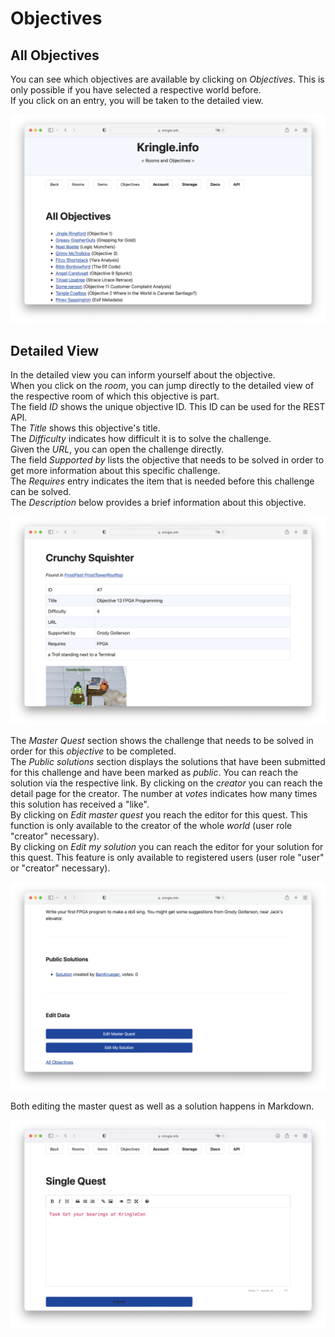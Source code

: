 # Objectives

## All Objectives

You can see which objectives are available by clicking on *Objectives*. This is only possible if you have selected a respective world before.   
If you click on an entry, you will be taken to the detailed view.  

![All Objectives](./img/objectives_all.png)

## Detailed View

In the detailed view you can inform yourself about the objective.  
When you click on the *room*, you can jump directly to the detailed view of the respective room of which this objective is part.  
The field *ID* shows the unique objective ID. This ID can be used for the REST API.  
The *Title* shows this objective's title.  
The *Difficulty* indicates how difficult it is to solve the challenge.  
Given the *URL*, you can open the challenge directly.  
The field *Supported by* lists the objective that needs to be solved in order to get more information about this specific challenge.  
The *Requires* entry indicates the item that is needed before this challenge can be solved.  
The *Description* below provides a brief information about this objective.  

![Objectives Detail](./img/objectives_detail.png)

The *Master Quest* section shows the challenge that needs to be solved in order for this *objective* to be completed.  
The *Public solutions* section displays the solutions that have been submitted for this challenge and have been marked as *public*. You can reach the solution via the respective link. By clicking on the *creator* you can reach the detail page for the creator. The number at *votes* indicates how many times this solution has received a "like".  
By clicking on *Edit master quest* you reach the editor for this quest. This function is only available to the creator of the whole *world* (user role "creator" necessary).  
By clicking on *Edit my solution* you can reach the editor for your solution for this quest. This feature is only available to registered users (user role "user" or "creator" necessary).  

![Objectives Detail 2](./img/objectives_detail2.png)

Both editing the master quest as well as a solution happens in Markdown.  

![Objectives Detail 2](./img/objectives_detail3.png)
